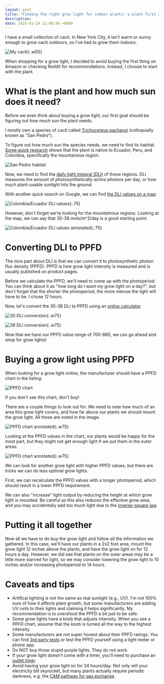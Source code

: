 ```yaml
---
layout: post
title: "Finding the right grow light for indoor plants: a plant-first approach"
description:
date: 2025-01-24 12:00:00 +0000
---
```


I have a small collection of cacti. In New York City, it isn't warm or sunny enough to grow cacti outdoors, so I've had to grow them indoors.

![My cacti](/assets/cacti.JPEG){:.w50}

When shopping for a grow light, I decided to avoid buying the first thing on Amazon or checking Reddit for recommendations. Instead, I choose to start with the plant.

# What is the plant and how much sun does it need?

Before we even think about buying a grow light, our first goal should be figuring out how much sun the plant needs.

I mostly own a species of cacti called [Trichocereus pachanoi](https://en.wikipedia.org/wiki/Trichocereus_macrogonus_var._pachanoi) (colloquially known as "San Pedro").

To figure out how much sun the species needs, we need to find its habitat. [Some quick research](https://www.llifle.com/Encyclopedia/CACTI/Family/Cactaceae/8471/Trichocereus_pachanoi#:~:text=Trichocereus%20pachanoi&text=Origin%20and%20Habitat%3A%20Mountains%20of,3300%20metres%20above%20sea%20level.) shows that the plant is native to Ecuador, Peru, and Colombia, specifically the mountainous region.

![San Pedro habitat](/assets/trich-habitat.png)

Now, we need to find the [daily light integral (DLI)](https://en.wikipedia.org/wiki/Daily_light_integral) of those regions. DLI measures the amount of _photosynthetically active photons_ per day, or how much plant-usable sunlight hits the ground.

With another quick search on Google, we can find [the DLI values on a map](https://horti-generation.com/daily-light-integral-interactive-tool/):

![Colombia/Ecuador DLI values](/assets/dli-values.png){:.75}

However, don't forget we're looking for the _mountainous_ regions. Looking at the map, we can say that 30-38 mols/m^2/day is a good starting point.

![Colombia/Ecuador DLI values annotated](/assets/dli-values-annotated.png){:.75}

# Converting DLI to PPFD

The nice part about DLI is that we can convert it to photosynthetic photon flux density (PPFD). PPFD is how grow light intensity is measured and is usually published on product pages.

Before we calculate the PPFD, we'll need to come up with the photoperiod. You can think about it as "how long do I want my grow light on a day?", but don't forget that the shorter the photoperiod, the more intense the light will have to be. I chose 12 hours.

Now, let's convert the 30-38 DLI to PPFD using an [online calculator](https://www.nexsel.tech/how-to-calculate-ppfd-from-dli.php).

![30 DLI conversion](/assets/30-dli.png){:.w75}

![38 DLI conversion](/assets/38-dli.png){:.w75}

Now that we have our PPFD value range of 700-880, we can go ahead and shop for grow lights!

# Buying a grow light using PPFD

When looking for a grow light online, the manufacturer should have a PPFD chart in the listing:

![PPFD chart](/assets/growlight-ppfd.png)

If you don't see this chart, don't buy!

There are a couple things to look out for. We need to note how much of an area this grow light covers, and how far above our plants we should mount the grow light. All these are noted in the image.

![PPFD chart annotated](/assets/growlight-ppfd-annotated.png){:.w75}

Looking at the PPFD values in the chart, our plants would be happy for the most part, but they might not get enough light if we put them in the outer areas:

![PPFD chart annotated](/assets/growlight-ppfd-outer.png){:.w75}

We can look for another grow light with higher PPFD values, but there are tricks we can do less optimal grow lights.

First, we can recalculate the PPFD values with a longer photoperiod, which should result in a lower PPFD requirement.

We can also "increase" light output by reducing the height at which grow light is mounted. Be careful as this also reduces the effective grow area, and you may accidentally add _too_ much light due to the [inverse-square law](https://en.wikipedia.org/wiki/Inverse-square_law).

# Putting it all together

Now all we have to do buy the grow light and follow all the information we gathered. In this case, we'll have our plants in a 2x2 foot area, mount the grow light 12 inches above the plants, and have the grow light on for 12 hours a day. However, we did see that plants on the outer areas may be a little more starved for light, so we may consider lowering the grow light to 10 inches and/or increasing photoperiod to 14 hours.

# Caveats and tips

- Artifical lighting is not the same as real sunlight (e.g., UV). I'm not 100% sure of how it affects plant growth, but some manufacturers are adding UV cells to their lights and claiming it helps significantly. My recommendation is to overshoot the PPFD a bit just to be safe.
- Some grow lights have a knob that adjusts intensity. When you see a PPFD chart, assume that the knob is turned all the way to the highest intensity.
- Some manufacturers are not super honest about their PPFD ratings. You can find [3rd party tests](https://youtu.be/TmpQ7TO-szA?si=he8AFGRNag8EPOI8&t=167) or test the PPFD yourself using a light meter or phone app.
- Do NOT buy those stupid purple lights. They do not work.
- If your grow light doesn't come with a timer, you'll need to purchase an [outlet timer](https://www.amazon.com/Century-Indoor-24-Hour-Mechanical-Outlet/dp/B01LPSGBZS)
- Avoid having your grow light on for 24 hours/day. Not only will your electricity bill skyrocket, but many plants actually require periodic darkness, e.g. the [CAM pathway for gas exchange](https://en.wikipedia.org/wiki/Crassulacean_acid_metabolism).
